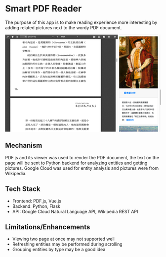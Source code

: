 # Smart PDF Reader

The purpose of this app is to make reading experience more interesting
by adding related pictures next to the wordy PDF document.

![](./demo.png)

## Mechanism

PDF.js and its viewer was used to render the PDF document, the text on the page will be sent to Python backend for analyzing entities and getting pictures.
Google Cloud was used for entity analysis and pictures were from Wikipedia.

## Tech Stack

* Frontend: PDF.js, Vue.js
* Backend: Python, Flask
* API: Google Cloud Natural Language API, Wikipedia REST API

## Limitations/Enhancements

* Viewing two page at once may not supported well
* Refreshing entities may be performed during scrolling
* Grouping entities by type may be a good idea
